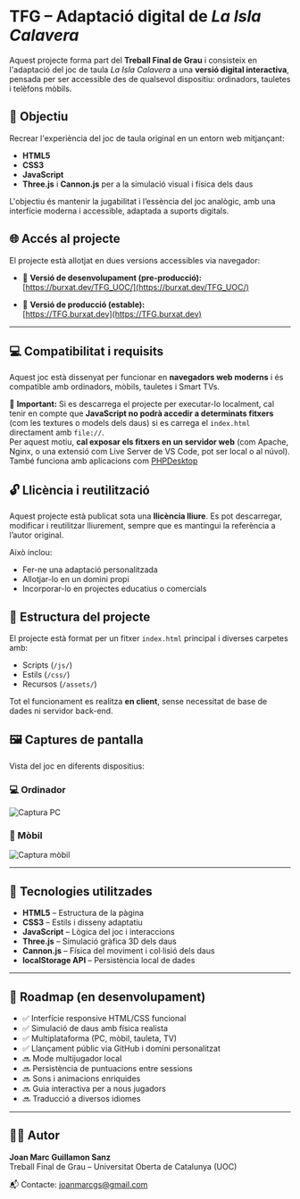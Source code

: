 # TFG – Adaptació digital de *La Isla Calavera*

Aquest projecte forma part del **Treball Final de Grau** i consisteix en l'adaptació del joc de taula *La Isla Calavera* a una **versió digital interactiva**, pensada per ser accessible des de qualsevol dispositiu: ordinadors, tauletes i telèfons mòbils.

## 🎯 Objectiu

Recrear l'experiència del joc de taula original en un entorn web mitjançant:

- **HTML5**
- **CSS3**
- **JavaScript**
- **Three.js** i **Cannon.js** per a la simulació visual i física dels daus

L'objectiu és mantenir la jugabilitat i l’essència del joc analògic, amb una interfície moderna i accessible, adaptada a suports digitals.

## 🌐 Accés al projecte

El projecte està allotjat en dues versions accessibles via navegador:

- 🔧 **Versió de desenvolupament (pre-producció):**  
  [https://burxat.dev/TFG_UOC/](https://burxat.dev/TFG_UOC/)

- 🚀 **Versió de producció (estable):**  
  [https://TFG.burxat.dev](https://TFG.burxat.dev)

---

## 💻 Compatibilitat i requisits

Aquest joc està dissenyat per funcionar en **navegadors web moderns** i és compatible amb ordinadors, mòbils, tauletes i Smart TVs.

🔔 **Important:** Si es descarrega el projecte per executar-lo localment, cal tenir en compte que **JavaScript no podrà accedir a determinats fitxers** (com les textures o models dels daus) si es carrega el `index.html` directament amb `file://`.  
Per aquest motiu, **cal exposar els fitxers en un servidor web** (com Apache, Nginx, o una extensió com Live Server de VS Code, pot ser local o al núvol). També funciona amb aplicacions com [PHPDesktop](https://github.com/cztomczak/phpdesktop)

## 🔓 Llicència i reutilització

Aquest projecte està publicat sota una **llicència lliure**. Es pot descarregar, modificar i reutilitzar lliurement, sempre que es mantingui la referència a l’autor original.

Això inclou:
- Fer-ne una adaptació personalitzada
- Allotjar-lo en un domini propi
- Incorporar-lo en projectes educatius o comercials

## 📁 Estructura del projecte

El projecte està format per un fitxer `index.html` principal i diverses carpetes amb:

- Scripts (`/js/`)
- Estils (`/css/`)
- Recursos (`/assets/`)

Tot el funcionament es realitza **en client**, sense necessitat de base de dades ni servidor back-end.

## 🖼️ Captures de pantalla

Vista del joc en diferents dispositius:

### 💻 Ordinador
![Captura PC](https://burxat.dev/TFG-UOC/img/exempleJoc.png)

### 📱 Mòbil
![Captura mòbil](https://burxat.dev/TFG-UOC/img/exempleJocTelf.png)

---

## 🔧 Tecnologies utilitzades

- **HTML5** – Estructura de la pàgina
- **CSS3** – Estils i disseny adaptatiu
- **JavaScript** – Lògica del joc i interaccions
- **Three.js** – Simulació gràfica 3D dels daus
- **Cannon.js** – Física del moviment i col·lisió dels daus
- **localStorage API** – Persistència local de dades

---

## 🚧 Roadmap (en desenvolupament)

- ✅ Interfície responsive HTML/CSS funcional
- ✅ Simulació de daus amb física realista
- ✅ Multiplataforma (PC, mòbil, tauleta, TV)
- ✅ Llançament públic via GitHub i domini personalitzat
- 🔜 Mode multijugador local
- 🔜 Persistència de puntuacions entre sessions
- 🔜 Sons i animacions enriquides
- 🔜 Guia interactiva per a nous jugadors
- 🔜 Traducció a diversos idiomes

---

## 🧑‍💻 Autor

**Joan Marc Guillamon Sanz**  
Treball Final de Grau – Universitat Oberta de Catalunya (UOC)

📬 Contacte: [joanmarcgs@gmail.com](mailto:joanmarcgs@gmail.com)
